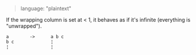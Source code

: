 > language: "plaintext"

If the wrapping column is set at < 1, it behaves as if it's infinite (everything is
"unwrapped").

    a        ->      a b c
    b c              ¦
    ¦                ¦
